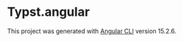# Typst.angular

This project was generated with [Angular CLI](https://github.com/angular/angular-cli) version 15.2.6.
